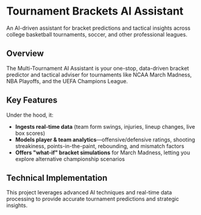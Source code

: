 # Tournament Brackets AI Assistant

An AI-driven assistant for bracket predictions and tactical insights across college basketball tournaments, soccer, and other professional leagues.

## Overview

The Multi-Tournament AI Assistant is your one-stop, data-driven bracket predictor and tactical adviser for tournaments like NCAA March Madness, NBA Playoffs, and the UEFA Champions League.

## Key Features

Under the hood, it:

- **Ingests real-time data** (team form swings, injuries, lineup changes, live box scores)
- **Models player & team analytics**—offensive/defensive ratings, shooting streakiness, points-in-the-paint, rebounding, and mismatch factors
- **Offers "what-if" bracket simulations** for March Madness, letting you explore alternative championship scenarios

## Technical Implementation

This project leverages advanced AI techniques and real-time data processing to provide accurate tournament predictions and strategic insights.
